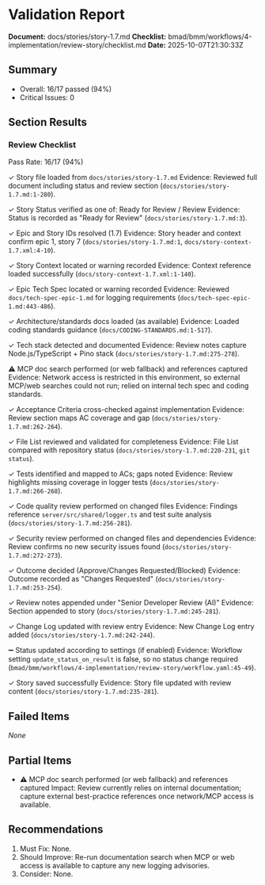 # Validation Report

**Document:** docs/stories/story-1.7.md
**Checklist:** bmad/bmm/workflows/4-implementation/review-story/checklist.md
**Date:** 2025-10-07T21:30:33Z

## Summary
- Overall: 16/17 passed (94%)
- Critical Issues: 0

## Section Results

### Review Checklist
Pass Rate: 16/17 (94%)

✓ Story file loaded from `docs/stories/story-1.7.md`
Evidence: Reviewed full document including status and review section (`docs/stories/story-1.7.md:1-280`).

✓ Story Status verified as one of: Ready for Review / Review
Evidence: Status is recorded as "Ready for Review" (`docs/stories/story-1.7.md:3`).

✓ Epic and Story IDs resolved (1.7)
Evidence: Story header and context confirm epic 1, story 7 (`docs/stories/story-1.7.md:1`, `docs/story-context-1.7.xml:4-10`).

✓ Story Context located or warning recorded
Evidence: Context reference loaded successfully (`docs/story-context-1.7.xml:1-140`).

✓ Epic Tech Spec located or warning recorded
Evidence: Reviewed `docs/tech-spec-epic-1.md` for logging requirements (`docs/tech-spec-epic-1.md:443-486`).

✓ Architecture/standards docs loaded (as available)
Evidence: Loaded coding standards guidance (`docs/CODING-STANDARDS.md:1-517`).

✓ Tech stack detected and documented
Evidence: Review notes capture Node.js/TypeScript + Pino stack (`docs/stories/story-1.7.md:275-278`).

⚠ MCP doc search performed (or web fallback) and references captured
Evidence: Network access is restricted in this environment, so external MCP/web searches could not run; relied on internal tech spec and coding standards.

✓ Acceptance Criteria cross-checked against implementation
Evidence: Review section maps AC coverage and gap (`docs/stories/story-1.7.md:262-264`).

✓ File List reviewed and validated for completeness
Evidence: File List compared with repository status (`docs/stories/story-1.7.md:220-231`, `git status`).

✓ Tests identified and mapped to ACs; gaps noted
Evidence: Review highlights missing coverage in logger tests (`docs/stories/story-1.7.md:266-268`).

✓ Code quality review performed on changed files
Evidence: Findings reference `server/src/shared/logger.ts` and test suite analysis (`docs/stories/story-1.7.md:256-281`).

✓ Security review performed on changed files and dependencies
Evidence: Review confirms no new security issues found (`docs/stories/story-1.7.md:272-273`).

✓ Outcome decided (Approve/Changes Requested/Blocked)
Evidence: Outcome recorded as "Changes Requested" (`docs/stories/story-1.7.md:253-254`).

✓ Review notes appended under "Senior Developer Review (AI)"
Evidence: Section appended to story (`docs/stories/story-1.7.md:245-281`).

✓ Change Log updated with review entry
Evidence: New Change Log entry added (`docs/stories/story-1.7.md:242-244`).

➖ Status updated according to settings (if enabled)
Evidence: Workflow setting `update_status_on_result` is false, so no status change required (`bmad/bmm/workflows/4-implementation/review-story/workflow.yaml:45-49`).

✓ Story saved successfully
Evidence: Story file updated with review content (`docs/stories/story-1.7.md:235-281`).

## Failed Items
_None_

## Partial Items
- ⚠ MCP doc search performed (or web fallback) and references captured
  Impact: Review currently relies on internal documentation; capture external best-practice references once network/MCP access is available.

## Recommendations
1. Must Fix: None.
2. Should Improve: Re-run documentation search when MCP or web access is available to capture any new logging advisories.
3. Consider: None.
